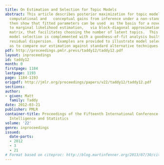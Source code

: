 ```yaml
---
title: On Estimation and Selection for Topic Models
abstract: This article describes posterior maximization for topic models, identifying
  computational and   conceptual gains from inference under a non-standard    parametrization.  We
  then show that fitted parameters can be used  as the basis for a novel approach
  to marginal likelihood estimation,   via block-diagonal approximation to the information
  matrix, that facilitates choosing the number of latent topics.  This   likelihood-based
  model selection is complemented with a goodness-of-fit analysis built around estimated
  residual dispersion.  Examples are provided to illustrate model selection as well
  as to compare our estimation against standard alternative techniques.
pdf: http://proceedings.pmlr.press/taddy12/taddy12.pdf
layout: inproceedings
id: taddy12
month: 0
firstpage: 1184
lastpage: 1193
page: 1184-1193
origpdf: http://jmlr.org/proceedings/papers/v22/taddy12/taddy12.pdf
sections: 
author:
- given: Matt
  family: Taddy
date: 2012-03-21
publisher: PMLR
container-title: Proceedings of the Fifteenth International Conference on Artificial
  Intelligence and Statistics
volume: '22'
genre: inproceedings
issued:
  date-parts:
  - 2012
  - 3
  - 21
# Format based on citeproc: http://blog.martinfenner.org/2013/07/30/citeproc-yaml-for-bibliographies/
---
```


